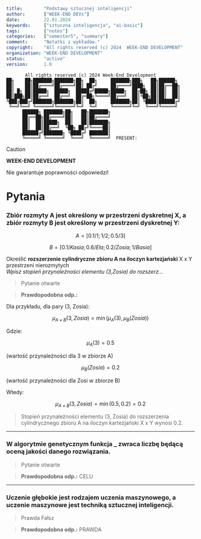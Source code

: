 ```yaml
title:        "Podstawy sztucznej inteligencji"
author:       ["WEEK-END DEVs"]
date:         22.01.2024
keywords:     ["sztuczna inteligencja", "ai-basic"]
tags:         ["notes"]
categories:   ["semester5", "summary"]
comment:      "Notatki z wykładów."
copyright:    "All rights reserved (c) 2024  WEEK-END DEVELOPMENT"
organization: "WEEK-END DEVELOPMENT"
status:       "active"
version:      1.0
```
```
       All rights reserved (c) 2024 Week-End Development
██╗    ██╗███████╗███████╗██╗  ██╗     ███████╗███╗   ██╗██████╗
██║    ██║██╔════╝██╔════╝██║ ██╔╝     ██╔════╝████╗  ██║██╔══██╗
██║ █╗ ██║█████╗  █████╗  █████╔╝█████╗█████╗  ██╔██╗ ██║██║  ██║
██║███╗██║██╔══╝  ██╔══╝  ██╔═██╗╚════╝██╔══╝  ██║╚██╗██║██║  ██║
╚███╔███╔╝███████╗███████╗██║  ██╗     ███████╗██║ ╚████║██████╔╝
 ╚══╝╚══╝ ╚══════╝╚══════╝╚═╝  ╚═╝     ╚══════╝╚═╝  ╚═══╝╚═════╝
      ██████╗ ███████╗██╗   ██╗███████╗
      ██╔══██╗██╔════╝██║   ██║██╔════╝
      ██║  ██║█████╗  ██║   ██║███████╗
      ██║  ██║██╔══╝  ╚██╗ ██╔╝╚════██║
      ██████╔╝███████╗ ╚████╔╝ ███████║
      ╚═════╝ ╚══════╝  ╚═══╝  ╚══════╝  PRESENT:
```

> [!CAUTION]
> **WEEK-END DEVELOPMENT**
>
> Nie gwarantuje poprawności odpowiedzi!

# Pytania

### Zbiór rozmyty A jest określony w przestrzeni dyskretnej X, a zbiór rozmyty B jest określony w przestrzeni dyskretnej Y:

$$ A = [0.1/1; 1/2; 0.5/3] $$

$$ B = [0.1/Kasia; 0.6/Ela; 0.2/Zosia; 1/Basia] $$

Określić **rozszerzenie cylindryczne zbioru A na iloczyn kartezjański** X x Y przestrzeni nierozmytych \
*Wpisz stopień przynależności elementu (3,Zosia) do rozszerz...*

> Pytanie otwarte


> **Prawdopodobna odp.:**

Dla przykładu, dla pary (3, Zosia):

$$ \mu_{A \times B}(3, Zosia) = \min(\mu_A(3), \mu_B(Zosia)) $$

Gdzie:

$$ \mu_{A}(3) = 0.5 $$

(wartość przynależności dla 3 w zbiorze A)

$$ \mu_{B}(Zosia) = 0.2  $$

(wartość przynależności dla Zosi w zbiorze B)

Wtedy:

$$ \mu_{A \times B}(3, Zosia) = \min(0.5, 0.2) = 0.2 $$


> Stopień przynależności elementu (3, Zosia) do rozszerzenia cylindrycznego zbioru A na iloczyn kartezjański X x Y wynosi 0.2.


---
### W algorytmie genetycznym funkcja _ zwraca liczbę będącą oceną jakości danego rozwiązania.

> Pytanie otwarte

> **Prawdopodobna odp.:** CELU

---
### Uczenie głębokie jest rodzajem uczenia maszynowego, a uczenie maszynowe jest techniką sztucznej inteligencji.

> Prawda
> Fałsz

> **Prawdopodobna odp.:** PRAWDA
